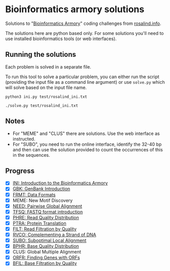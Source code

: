 # Bioinformatics armory solutions

Solutions to "[Bioinformatics Armory]" coding challenges from [rosalind.info].

The solutions here are python based only. For some solutions you'll need
to use installed bioinformatics tools (or web interfaces).

[Bioinformatics Armory]: https://rosalind.info/problems/list-view/?location=bioinformatics-armory
[rosalind.info]: https://rosalind.info

## Running the solutions

Each problem is solved in a separate file.

To run this tool to solve a particular problem, you can either run the script
(providing the input file as a command line argument) or use `solve.py` which
will solve based on the input file name.

```{shell}
python3 ini.py test/rosalind_ini.txt
```

```{shell}
./solve.py test/rosalind_ini.txt
```

## Notes

* For "MEME" and "CLUS" there are solutions. Use the web interface as
  instructed.
* For "SUBO", you need to run the online interface, identify the 32-40 bp and
  then can use the solution provided to count the occurrences of this in
  the sequences.

## Progress

- [x] [INI: Introduction to the Bioinformatics Armory](ini.py)
- [x] [GBK: GenBank Introduction](gbk.py)
- [x] [FRMT: Data Formats](frmt.py)
- [x] MEME: New Motif Discovery
- [x] [NEED: Pairwise Global Alignment](need.py)
- [x] [TFSQ: FASTQ format introduction](tfsq.py)
- [x] [PHRE: Read Quality Distribution](phre.py)
- [x] [PTRA: Protein Translation](ptra.py)
- [x] [FILT: Read Filtration by Quality](filt.py)
- [x] [RVCO: Complementing a Strand of DNA](rvco.py)
- [x] [SUBO: Suboptimal Local Alignment](subo.py)
- [x] [BPHR: Base Quality Distribution](bphr.py)
- [x] CLUS: Global Multiple Alignment
- [x] [ORFR: Finding Genes with ORFs](orfr.py)
- [x] [BFIL: Base Filtration by Quality](bfil.py)
